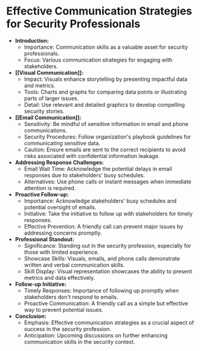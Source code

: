 # Effective Communication Strategies for Security Professionals

- **Introduction:**
	- Importance: Communication skills as a valuable asset for security professionals.
	- Focus: Various communication strategies for engaging with stakeholders.
- **[[Visual Communication]]:**
	- Impact: Visuals enhance storytelling by presenting impactful data and metrics.
	- Tools: Charts and graphs for comparing data points or illustrating parts of larger issues.
	- Detail: Use relevant and detailed graphics to develop compelling security stories.
- **[[Email Communication]]:**
	- Sensitivity: Be mindful of sensitive information in email and phone communications.
	- Security Procedures: Follow organization's playbook guidelines for communicating sensitive data.
	- Caution: Ensure emails are sent to the correct recipients to avoid risks associated with confidential information leakage.
- **Addressing Response Challenges:**
	- Email Wait Time: Acknowledge the potential delays in email responses due to stakeholders' busy schedules.
	- Alternatives: Use phone calls or instant messages when immediate attention is required.
- **Proactive Follow-up:**
	- Importance: Acknowledge stakeholders' busy schedules and potential oversight of emails.
	- Initiative: Take the initiative to follow up with stakeholders for timely responses.
	- Effective Prevention: A friendly call can prevent major issues by addressing concerns promptly.
- **Professional Standout:**
	- Significance: Standing out in the security profession, especially for those with limited experience.
	- Showcase Skills: Visuals, emails, and phone calls demonstrate written and verbal communication skills.
	- Skill Display: Visual representation showcases the ability to present metrics and data effectively.
- **Follow-up Initiative:**
	- Timely Responses: Importance of following up promptly when stakeholders don't respond to emails.
	- Proactive Communication: A friendly call as a simple but effective way to prevent potential issues.
- **Conclusion:**
	- Emphasis: Effective communication strategies as a crucial aspect of success in the security profession.
	- Anticipation: Upcoming discussions on further enhancing communication skills in the security context.

